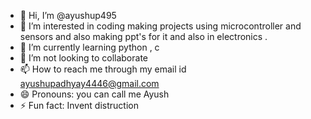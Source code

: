 - 👋 Hi, I’m @ayushup495
- 👀 I’m interested in coding making projects using microcontroller and sensors and also making ppt's for it and also in electronics  .
- 🌱 I’m currently learning python , c
- 💞️ I’m not looking to collaborate  
- 📫 How to reach me through my email id ayushupadhyay4446@gmail.com
- 😄 Pronouns: you can call me Ayush 
- ⚡ Fun fact: Invent distruction

<!---
ayushup495/ayushup495 is a ✨ special ✨ repository because its `README.md` (this file) appears on your GitHub profile.
You can click the Preview link to take a look at your changes.
--->

